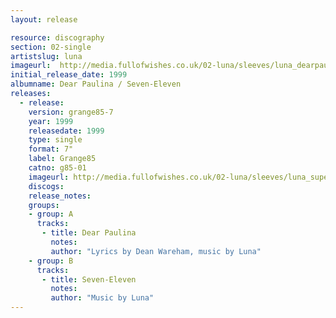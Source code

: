 ```yaml
---
layout: release

resource: discography
section: 02-single
artistslug: luna
imageurl:  http://media.fullofwishes.co.uk/02-luna/sleeves/luna_dearpaulina.jpg
initial_release_date: 1999
albumname: Dear Paulina / Seven-Eleven
releases:
  - release: 
    version: grange85-7
    year: 1999
    releasedate: 1999
    type: single
    format: 7"
    label: Grange85
    catno: g85-01
    imageurl: http://media.fullofwishes.co.uk/02-luna/sleeves/luna_superfreaky.jpg
    discogs: 
    release_notes: 
    groups:
    - group: A
      tracks: 
       - title: Dear Paulina
         notes: 
         author: "Lyrics by Dean Wareham, music by Luna"
    - group: B
      tracks: 
       - title: Seven-Eleven
         notes: 
         author: "Music by Luna"
---
```

